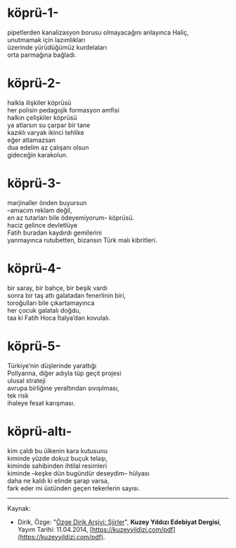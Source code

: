 # köprü-1-  
  
pipetlerden kanalizasyon borusu olmayacağını anlayınca Haliç,  
unutmamak için lazımlıkları  
üzerinde yürüdüğümüz kurdelaları  
orta parmağına bağladı.  
  
# köprü-2-  
  
halkla ilişkiler köprüsü  
her polisin pedagojik formasyon amfisi  
halkın çelişkiler köprüsü  
ya atlarsın su çarpar bir tane  
kazıklı varyak ikinci tehlike  
eğer atlamazsan  
dua edelim az çalışanı olsun  
gideceğin karakolun.  
  
# köprü-3-  
  
marjinaller önden buyursun  
–amacım reklam değil,  
en az tutarları bile ödeyemiyorum– köprüsü.  
haciz gelince devletlüye  
Fatih buradan kaydırdı gemilerini  
yanmayınca rutubetten, bizansın Türk malı kibritleri.  
  
# köprü-4-  
  
bir saray, bir bahçe, bir beşik vardı  
sonra bir taş attı galatadan fenerlinin biri,  
toroğulları bile çıkartamayınca  
her çocuk galatalı doğdu,  
taa ki Fatih Hoca İtalya’dan kovulalı.  
  
# köprü-5-  
  
Türkiye’nin düşlerinde yarattığı  
Pollyanna, diğer adıyla tüp geçit projesi  
ulusal strateji  
avrupa birliğine yeraltından sıvışılması,  
tek risk  
ihaleye fesat karışması.  
  
# köprü-altı-  
  
kim çaldı bu ülkenin kara kutusunu  
kiminde yüzde dokuz buçuk telaşı,  
kiminde sahibinden ihtilal resimleri  
kiminde –keşke dün bugündür deseydim– hülyası  
daha ne kaldı ki elinde şarap varsa,  
fark eder mi üstünden geçen tekerlerin sayısı.

---
Kaynak:

- Dirik, Özge: "[Özge Dirik Arşivi: Şiirler](https://kuzeyyildizi.com/files/ozgedirik-siirler.pdf)", **Kuzey Yıldızı Edebiyat Dergisi**, Yayım Tarihi: 11.04.2014, [https://kuzeyyildizi.com/pdf](https://kuzeyyildizi.com/pdf).
